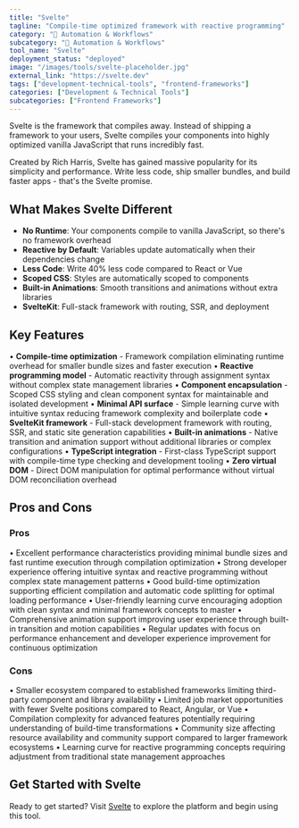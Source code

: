 ```yaml
---
title: "Svelte"
tagline: "Compile-time optimized framework with reactive programming"
category: "🔄 Automation & Workflows"
subcategory: "🔄 Automation & Workflows"
tool_name: "Svelte"
deployment_status: "deployed"
image: "/images/tools/svelte-placeholder.jpg"
external_link: "https://svelte.dev"
tags: ["development-technical-tools", "frontend-frameworks"]
categories: ["Development & Technical Tools"]
subcategories: ["Frontend Frameworks"]
---
```

Svelte is the framework that compiles away. Instead of shipping a framework to your users, Svelte compiles your components into highly optimized vanilla JavaScript that runs incredibly fast.

Created by Rich Harris, Svelte has gained massive popularity for its simplicity and performance. Write less code, ship smaller bundles, and build faster apps - that's the Svelte promise.

## What Makes Svelte Different
- **No Runtime**: Your components compile to vanilla JavaScript, so there's no framework overhead
- **Reactive by Default**: Variables update automatically when their dependencies change
- **Less Code**: Write 40% less code compared to React or Vue
- **Scoped CSS**: Styles are automatically scoped to components
- **Built-in Animations**: Smooth transitions and animations without extra libraries
- **SvelteKit**: Full-stack framework with routing, SSR, and deployment

## Key Features

• **Compile-time optimization** - Framework compilation eliminating runtime overhead for smaller bundle sizes and faster execution
• **Reactive programming model** - Automatic reactivity through assignment syntax without complex state management libraries
• **Component encapsulation** - Scoped CSS styling and clean component syntax for maintainable and isolated development
• **Minimal API surface** - Simple learning curve with intuitive syntax reducing framework complexity and boilerplate code
• **SvelteKit framework** - Full-stack development framework with routing, SSR, and static site generation capabilities
• **Built-in animations** - Native transition and animation support without additional libraries or complex configurations
• **TypeScript integration** - First-class TypeScript support with compile-time type checking and development tooling
• **Zero virtual DOM** - Direct DOM manipulation for optimal performance without virtual DOM reconciliation overhead

## Pros and Cons

### Pros
• Excellent performance characteristics providing minimal bundle sizes and fast runtime execution through compilation optimization
• Strong developer experience offering intuitive syntax and reactive programming without complex state management patterns
• Good build-time optimization supporting efficient compilation and automatic code splitting for optimal loading performance
• User-friendly learning curve encouraging adoption with clean syntax and minimal framework concepts to master
• Comprehensive animation support improving user experience through built-in transition and motion capabilities
• Regular updates with focus on performance enhancement and developer experience improvement for continuous optimization

### Cons
• Smaller ecosystem compared to established frameworks limiting third-party component and library availability
• Limited job market opportunities with fewer Svelte positions compared to React, Angular, or Vue
• Compilation complexity for advanced features potentially requiring understanding of build-time transformations
• Community size affecting resource availability and community support compared to larger framework ecosystems
• Learning curve for reactive programming concepts requiring adjustment from traditional state management approaches

## Get Started with Svelte

Ready to get started? Visit [Svelte](https://svelte.dev) to explore the platform and begin using this tool.